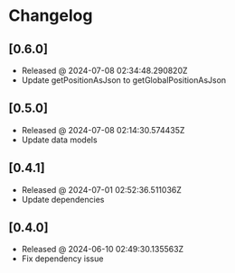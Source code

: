 # Changelog

## [0.6.0]

- Released @ 2024-07-08 02:34:48.290820Z
- Update getPositionAsJson to getGlobalPositionAsJson

## [0.5.0]

- Released @ 2024-07-08 02:14:30.574435Z
- Update data models

## [0.4.1]

- Released @ 2024-07-01 02:52:36.511036Z
- Update dependencies

## [0.4.0]

- Released @ 2024-06-10 02:49:30.135563Z
- Fix dependency issue
